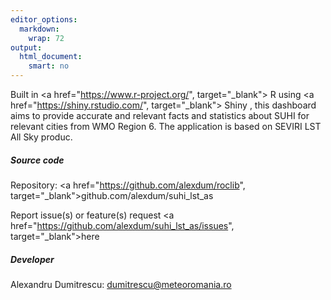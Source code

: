 ```yaml
---
editor_options: 
  markdown: 
    wrap: 72
output: 
  html_document: 
    smart: no
---
```


Built in <a href="https://www.r-project.org/", target="_blank"> R </a> using 
<a href="https://shiny.rstudio.com/", target="_blank">
Shiny </a>, this dashboard aims to provide accurate and relevant facts
and statistics about SUHI for relevant cities from WMO Region 6. The application is based
on SEVIRI LST All Sky produc.


##### Source code

Repository: <a
href="https://github.com/alexdum/roclib",
target="_blank">github.com/alexdum/suhi_lst_as</a>

Report issue(s) or feature(s) request <a
href="https://github.com/alexdum/suhi_lst_as/issues",
target="_blank">here</a>

##### Developer

Alexandru Dumitrescu:
[dumitrescu@meteoromania.ro](mailto:dumitrescu@meteoromania.ro)


